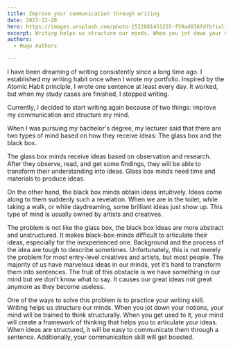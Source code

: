 ```yaml
---
title: Improve your communication through writing
date: 2021-12-28
hero: https://images.unsplash.com/photo-1522881451255-f59ad836fdfb?ixlib=rb-1.2.1&ixid=MnwxMjA3fDB8MHxwaG90by1wYWdlfHx8fGVufDB8fHx8&auto=format&fit=crop&w=2544&q=80
excerpt: Writing helps us structure our minds. When you jot down your notions, your mind will be trained to think structurally. When you get used to it, your mind will create a framework of thinking that helps you to articulate your ideas.
authors:
  - Hugo Authors

---
```


I have been dreaming of writing consistently since a long time ago. I established my writing habit once when I wrote my portfolio. Inspired by the Atomic Habit principle, I wrote one sentence at least every day. It worked, but when my study cases are finished, I stopped writing.

Currently, I decided to start writing again because of two things: improve my communication and structure my mind.

When I was pursuing my bachelor's degree, my lecturer said that there are two types of mind based on how they receive ideas: The glass box and the black box.

The glass box minds receive ideas based on observation and research. After they observe, read, and get some findings, they will be able to transform their understanding into ideas. Glass box minds need time and materials to produce ideas.

On the other hand, the black box minds obtain ideas intuitively. Ideas come along to them suddenly such a revelation. When we are in the toilet, while taking a walk, or while daydreaming, some brilliant ideas just show up. This type of mind is usually owned by artists and creatives.

The problem is not like the glass box, the black box ideas are more abstract and unstructured. It makes black-box-minds difficult to articulate their ideas, especially for the inexperienced one. Background and the process of the idea are tough to describe sometimes. Unfortunately, this is not merely the problem for most entry-level creatives and artists, but most people. The majority of us have marvelous ideas in our minds, yet it’s hard to transform them into sentences. The fruit of this obstacle is we have something in our mind but we don’t know what to say. It causes our great ideas not great anymore as they become useless.

One of the ways to solve this problem is to practice your writing skill.  Writing helps us structure our minds. When you jot down your notions, your mind will be trained to think structurally. When you get used to it, your mind will create a framework of thinking that helps you to articulate your ideas. When ideas are structured, it will be easy to communicate them through a sentence. Additionally, your communication skill will get boosted.
